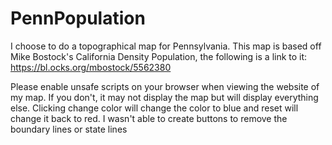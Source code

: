 # PennPopulation
I choose to do a topographical map for Pennsylvania.
This map is based off Mike Bostock's California Density Population, the following is a link to it: https://bl.ocks.org/mbostock/5562380

Please enable unsafe scripts on your browser when viewing the website of my map. If you don't, it may not display the map but will display everything else.  Clicking change color will change the color to blue and reset will change it back to red.
I wasn't able to create buttons to remove the boundary lines or state lines
